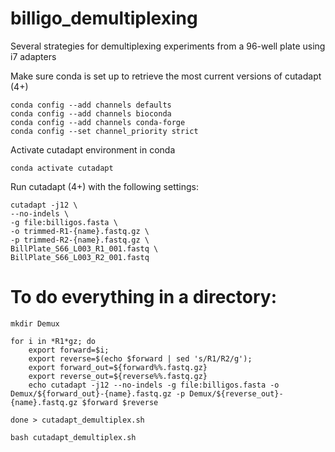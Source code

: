# billigo_demultiplexing
Several strategies for demultiplexing experiments from a 96-well plate using i7 adapters

Make sure conda is set up to retrieve the most current versions of cutadapt (4+)

```
conda config --add channels defaults
conda config --add channels bioconda
conda config --add channels conda-forge
conda config --set channel_priority strict
```

Activate cutadapt environment in conda

```
conda activate cutadapt
```

Run cutadapt (4+) with the following settings:

```
cutadapt -j12 \
--no-indels \
-g file:billigos.fasta \
-o trimmed-R1-{name}.fastq.gz \
-p trimmed-R2-{name}.fastq.gz \
BillPlate_S66_L003_R1_001.fastq \
BillPlate_S66_L003_R2_001.fastq
```

# To do everything in a directory: 

```
mkdir Demux

for i in *R1*gz; do
    export forward=$i;
    export reverse=$(echo $forward | sed 's/R1/R2/g');
    export forward_out=${forward%%.fastq.gz}
    export reverse_out=${reverse%%.fastq.gz}
    echo cutadapt -j12 --no-indels -g file:billigos.fasta -o Demux/${forward_out}-{name}.fastq.gz -p Demux/${reverse_out}-{name}.fastq.gz $forward $reverse

done > cutadapt_demultiplex.sh

bash cutadapt_demultiplex.sh
```
